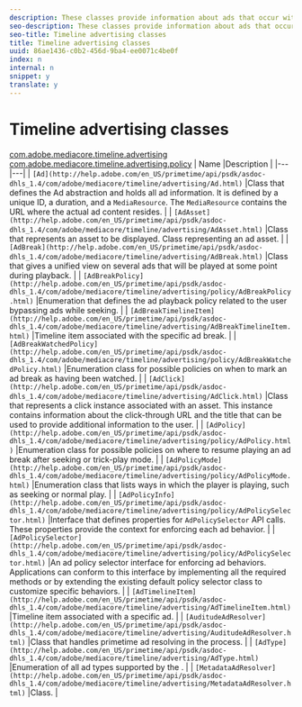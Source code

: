 ```yaml
---
description: These classes provide information about ads that occur within a timeline.
seo-description: These classes provide information about ads that occur within a timeline.
seo-title: Timeline advertising classes
title: Timeline advertising classes
uuid: 86ae1436-c0b2-456d-9ba4-ee0071c4be0f
index: n
internal: n
snippet: y
translate: y
---
```


# Timeline advertising classes


[com.adobe.mediacore.timeline.advertising](http://help.adobe.com/en_US/primetime/api/psdk/asdoc-dhls_1.4/com/adobe/mediacore/timeline/advertising/package-detail.html)
[com.adobe.mediacore.timeline.advertising.policy](http://help.adobe.com/en_US/primetime/api/psdk/asdoc-dhls_1.4/com/adobe/mediacore/timeline/advertising/policy/package-detail.html)
| Name |Description |
|---|---|
| `[Ad](http://help.adobe.com/en_US/primetime/api/psdk/asdoc-dhls_1.4/com/adobe/mediacore/timeline/advertising/Ad.html)` |Class that defines the Ad abstraction and holds all ad information. It is defined by a unique ID, a duration, and a `MediaResource`. The `MediaResource` contains the URL where the actual ad content resides.  |
| `[AdAsset](http://help.adobe.com/en_US/primetime/api/psdk/asdoc-dhls_1.4/com/adobe/mediacore/timeline/advertising/AdAsset.html)`  |Class that represents an asset to be displayed. Class representing an ad asset. |
| `[AdBreak](http://help.adobe.com/en_US/primetime/api/psdk/asdoc-dhls_1.4/com/adobe/mediacore/timeline/advertising/AdBreak.html)` |Class that gives a unified view on several ads that will be played at some point during playback. |
| `[AdBreakPolicy](http://help.adobe.com/en_US/primetime/api/psdk/asdoc-dhls_1.4/com/adobe/mediacore/timeline/advertising/policy/AdBreakPolicy.html)`  |Enumeration that defines the ad playback policy related to the user bypassing ads while seeking. |
| `[AdBreakTimelineItem](http://help.adobe.com/en_US/primetime/api/psdk/asdoc-dhls_1.4/com/adobe/mediacore/timeline/advertising/AdBreakTimelineItem.html)`  |Timeline item associated with the specific ad break. |
| `[AdBreakWatchedPolicy](http://help.adobe.com/en_US/primetime/api/psdk/asdoc-dhls_1.4/com/adobe/mediacore/timeline/advertising/policy/AdBreakWatchedPolicy.html)`  |Enumeration class for possible policies on when to mark an ad break as having been watched. |
| `[AdClick](http://help.adobe.com/en_US/primetime/api/psdk/asdoc-dhls_1.4/com/adobe/mediacore/timeline/advertising/AdClick.html)`  |Class that represents a click instance associated with an asset. This instance contains information about the click-through URL and the title that can be used to provide additional information to the user. |
| `[AdPolicy](http://help.adobe.com/en_US/primetime/api/psdk/asdoc-dhls_1.4/com/adobe/mediacore/timeline/advertising/policy/AdPolicy.html)`  |Enumeration class for possible policies on where to resume playing an ad break after seeking or trick-play mode. |
| `[AdPolicyMode](http://help.adobe.com/en_US/primetime/api/psdk/asdoc-dhls_1.4/com/adobe/mediacore/timeline/advertising/policy/AdPolicyMode.html)`  |Enumeration class that lists ways in which the player is playing, such as seeking or normal play. |
|  `[AdPolicyInfo](http://help.adobe.com/en_US/primetime/api/psdk/asdoc-dhls_1.4/com/adobe/mediacore/timeline/advertising/policy/AdPolicySelector.html)`  |Interface that defines properties for `AdPolicySelector` API calls. These properties provide the context for enforcing each ad behavior.  |
|  `[AdPolicySelector](http://help.adobe.com/en_US/primetime/api/psdk/asdoc-dhls_1.4/com/adobe/mediacore/timeline/advertising/policy/AdPolicySelector.html)` |An ad policy selector interface for enforcing ad behaviors. Applications can conform to this interface by implementing all the required methods or by extending the existing default policy selector class to customize specific behaviors. |
| `[AdTimelineItem](http://help.adobe.com/en_US/primetime/api/psdk/asdoc-dhls_1.4/com/adobe/mediacore/timeline/advertising/AdTimelineItem.html)`  |Timeline item associated with a specific ad. |
| `[AuditudeAdResolver](http://help.adobe.com/en_US/primetime/api/psdk/asdoc-dhls_1.4/com/adobe/mediacore/timeline/advertising/AuditudeAdResolver.html)`  |Class that handles primetime ad resolving in the  process.  |
| `[AdType](http://help.adobe.com/en_US/primetime/api/psdk/asdoc-dhls_1.4/com/adobe/mediacore/timeline/advertising/AdType.html)`  |Enumeration of all ad types supported by the  <!-- PH element: phrases/primetime-sdk-name --> . |
| `[MetadataAdResolver](http://help.adobe.com/en_US/primetime/api/psdk/asdoc-dhls_1.4/com/adobe/mediacore/timeline/advertising/MetadataAdResolver.html)`  |Class. |

